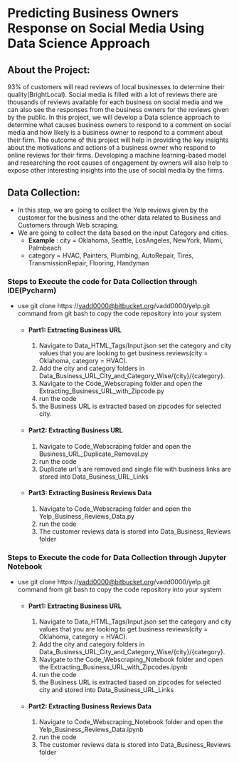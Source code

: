# Predicting Business Owners Response on Social Media Using Data Science Approach

## About the Project:
93% of customers will read reviews of local businesses to determine their quality(BrightLocal). Social media is filled with a lot of reviews there are thousands of reviews available for each business on social media and we can also see the responses from the business owners for the reviews given by the public. In this project, we will develop a Data science approach to determine what causes business owners to respond to a comment on social media and how likely is a business owner to respond to a comment about their firm.
The outcome of this project will help in providing the key insights about the motivations and actions of a business owner who respond to online reviews for their firms. Developing a machine learning-based model and researching the root causes of engagement by owners will also help to expose other interesting insights into the use of social media by the firms.

## Data Collection:
* In this step, we are going to collect the Yelp reviews given by the customer for the business and the other data related to Business and Customers through Web scraping.
* We are going to collect the data based on the input Category and cities.
	* **Example** : city = Oklahoma, Seattle, LosAngeles, NewYork, Miami, Palmbeach 
    * category = HVAC, Painters, Plumbing, AutoRepair, Tires, TransmissionRepair, Flooring, Handyman

### Steps to Execute the code for Data Collection through IDE(Pycharm)
* use git clone https://vadd0000@bitbucket.org/vadd0000/yelp.git command from git bash to copy the code repository into your system
	* #### Part1: Extracting Business URL	
		1. Navigate to Data_HTML_Tags/Input.json set the category and city values that you are looking to get business reviews(city = Oklahoma, category = HVAC).
		2. Add the city and category folders in Data_Business_URL_City_and_Category_Wise/{city}/{category}.
		3. Navigate to the Code_Webscraping folder and open the Extracting_Business_URL_with_Zipcode.py 
		4. run the code
		5. the Business URL is extracted based on zipcodes for selected city.
	* #### Part2: Extracting Business URL
		1. Navigate to Code_Webscraping folder and open the Business_URL_Duplicate_Removal.py 
		2. run the code
		3. Duplicate url's are removed and single file with business links are stored into Data_Business_URL_Links
	* #### Part3: Extracting Business Reviews Data
		1. Navigate to Code_Webscraping folder and open the Yelp_Business_Reviews_Data.py
		2. run the code
		3. The customer reviews data is stored into Data_Business_Reviews folder
		
### Steps to Execute the code for Data Collection through Jupyter Notebook
* use git clone https://vadd0000@bitbucket.org/vadd0000/yelp.git command from git bash to copy the code repository into your system
	* #### Part1: Extracting Business URL	
		1. Navigate to Data_HTML_Tags/Input.json set the category and city values that you are looking to get business reviews(city = Oklahoma, category = HVAC).
		2. Add the city and category folders in Data_Business_URL_City_and_Category_Wise/{city}/{category}.
		3. Navigate to the Code_Webscraping_Notebook folder and open the Extracting_Business_URL_with_Zipcodes.ipynb 
		4. run the code
		5. the Business URL is extracted based on zipcodes for selected city and stored into Data_Business_URL_Links
	* #### Part2: Extracting Business Reviews Data
		1. Navigate to Code_Webscraping_Notebook folder and open the Yelp_Business_Reviews_Data.ipynb
		2. run the code
		3. The customer reviews data is stored into Data_Business_Reviews folder	
		
	
		
